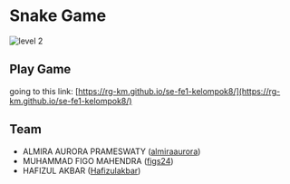 # Snake Game

![level 2](https://user-images.githubusercontent.com/83908172/158108591-4472abd2-b918-477d-8561-b233026a9e90.jpg)

## Play Game

going to this link: [https://rg-km.github.io/se-fe1-kelompok8/](https://rg-km.github.io/se-fe1-kelompok8/)

## Team

- ALMIRA AURORA PRAMESWATY ([almiraaurora](https://github.com/almiraaurora))
- MUHAMMAD FIGO MAHENDRA ([figs24](https://github.com/figs24))
- HAFIZUL AKBAR ([Hafizulakbar](https://github.com/Hafizulakbar))
